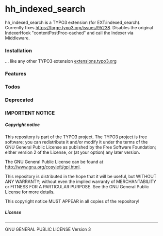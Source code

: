 # hh_indexed_search
hh_indexed_search is a TYPO3 extension (for EXT:indexed_search).
Currently fixes https://forge.typo3.org/issues/95238.
Disables the original IndexerHook "contentPostProc-cached" and call the Indexer via Middleware.

### Installation
... like any other TYPO3 extension [extensions.typo3.org](https://extensions.typo3.org/ "TYPO3 Extension Repository")

### Features

### Todos

### Deprecated

### IMPORTENT NOTICE

##### Copyright notice

This repository is part of the TYPO3 project. The TYPO3 project is
free software; you can redistribute it and/or modify
it under the terms of the GNU General Public License as published by
the Free Software Foundation; either version 2 of the License, or
(at your option) any later version.

The GNU General Public License can be found at
http://www.gnu.org/copyleft/gpl.html.

This repository is distributed in the hope that it will be useful,
but WITHOUT ANY WARRANTY; without even the implied warranty of
MERCHANTABILITY or FITNESS FOR A PARTICULAR PURPOSE.  See the
GNU General Public License for more details.

This copyright notice MUST APPEAR in all copies of the repository!

##### License
----
GNU GENERAL PUBLIC LICENSE Version 3
